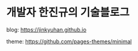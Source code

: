 # 개발자 한진규의 기술블로그

blog: https://jinkyuhan.github.io

theme: https://github.com/pages-themes/minimal
